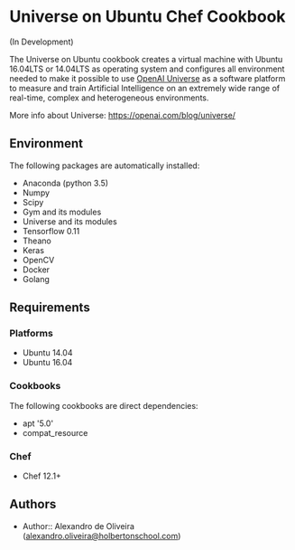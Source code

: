 # Universe on Ubuntu Chef Cookbook

(In Development)

The Universe on Ubuntu cookbook creates a virtual machine with Ubuntu 16.04LTS or 14.04LTS as operating system and configures all environment needed to make it possible to use [OpenAI Universe](https://universe.openai.com/) as a software platform to measure and train Artificial Intelligence on an extremely wide range of real-time, complex and heterogeneous environments.

More info about Universe: https://openai.com/blog/universe/

## Environment

The following packages are automatically installed:

- Anaconda (python 3.5)
- Numpy
- Scipy
- Gym and its modules
- Universe and its modules
- Tensorflow 0.11
- Theano
- Keras
- OpenCV
- Docker
- Golang


## Requirements

### Platforms
- Ubuntu 14.04
- Ubuntu 16.04

### Cookbooks
The following cookbooks are direct dependencies:
- apt '5.0'
- compat_resource

### Chef

- Chef 12.1+

## Authors
- Author:: Alexandro de Oliveira ([alexandro.oliveira@holbertonschool.com](mailto:alexandro.oliveira@holbertonschool.com))
